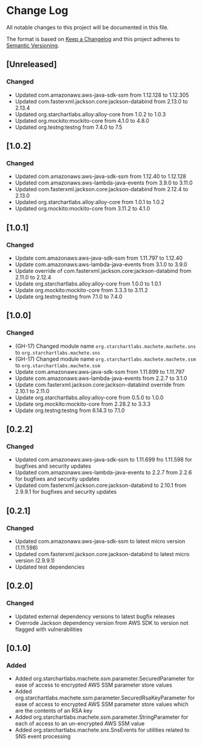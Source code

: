 # Change Log
All notable changes to this project will be documented in this file.

The format is based on [Keep a Changelog](http://keepachangelog.com/)
and this project adheres to [Semantic Versioning](http://semver.org/).

## [Unreleased]
### Changed
- Updated com.amazonaws:aws-java-sdk-ssm from 1.12.128 to 1.12.305
- Updated com.fasterxml.jackson.core:jackson-databind from 2.13.0 to 2.13.4
- Updated org.starchartlabs.alloy:alloy-core from 1.0.2 to 1.0.3
- Updated org.mockito:mockito-core from 4.1.0 to 4.8.0
- Updated org.testng:testng from 7.4.0 to 7.5

## [1.0.2]
### Changed
- Updated com.amazonaws:aws-java-sdk-ssm from 1.12.40 to 1.12.128
- Updated com.amazonaws:aws-lambda-java-events from 3.9.0 to 3.11.0
- Updated com.fasterxml.jackson.core:jackson-databind from 2.12.4 to 2.13.0
- Updated org.starchartlabs.alloy:alloy-core from 1.0.1 to 1.0.2
- Updated org.mockito:mockito-core from 3.11.2 to 4.1.0

## [1.0.1]
### Changed
- Update com.amazonaws:aws-java-sdk-ssm from 1.11.797 to 1.12.40
- Update com.amazonaws:aws-lambda-java-events from 3.1.0 to 3.9.0
- Update override of com.fasterxml.jackson.core:jackson-databind from 2.11.0 to 2.12.4
- Update org.starchartlabs.alloy:alloy-core from 1.0.0 to 1.0.1
- Update org.mockito:mockito-core from 3.3.3 to 3.11.2
- Update org.testng:testng from 7.1.0 to 7.4.0

## [1.0.0]
### Changed
- (GH-17) Changed module name `org.starchartlabs.machete.machete.sns` to `org.starchartlabs.machete.sns`
- (GH-17) Changed module name `org.starchartlabs.machete.machete.ssm` to `org.starchartlabs.machete.ssm`
- Update com.amazonaws:aws-java-sdk-ssm from 1.11.699 to 1.11.797
- Update com.amazonaws:aws-lambda-java-events from 2.2.7 to 3.1.0
- Update com.fasterxml.jackson.core:jackson-databind override from 2.10.1 to 2.11.0
- Update org.starchartlabs.alloy:alloy-core from 0.5.0 to 1.0.0
- Update org.mockito:mockito-core from 2.28.2 to 3.3.3
- Update org.testng:testng from 6.14.3 to 7.1.0

## [0.2.2]
### Changed
- Updated com.amazonaws:aws-java-sdk-ssm to 1.11.699 fro 1.11.598 for bugfixes and security updates
- Updated com.amazonaws:aws-lambda-java-events to 2.2.7 from 2.2.6 for bugfixes and security updates
- Updated com.fasterxml.jackson.core:jackson-databind to 2.10.1 from 2.9.9.1 for bugfixes and security updates

## [0.2.1]
### Changed

- Updated com.amazonaws:aws-java-sdk-ssm to latest micro version (1.11.598)
- Updated com.fasterxml.jackson.core:jackson-databind to latest micro version (2.9.9.1)
- Updated test dependencies

## [0.2.0]
### Changed

- Updated external dependency versions to latest bugfix releases
- Overrode Jackson dependency version from AWS SDK to version not flagged with vulnerabilities

## [0.1.0]
### Added

- Added org.starchartlabs.machete.ssm.parameter.SecuredParameter for ease of access to encrypted AWS SSM parameter store values
- Added org.starchartlabs.machete.ssm.parameter.SecuredRsaKeyParameter  for ease of access to encrypted AWS SSM parameter store values which are the contents of an RSA key
- Added org.starchartlabs.machete.ssm.parameter.StringParameter for each of access to an un-encrypted AWS SSM value
- Added org.starchartlabs.machete.sns.SnsEvents for utilities related to SNS event processing
